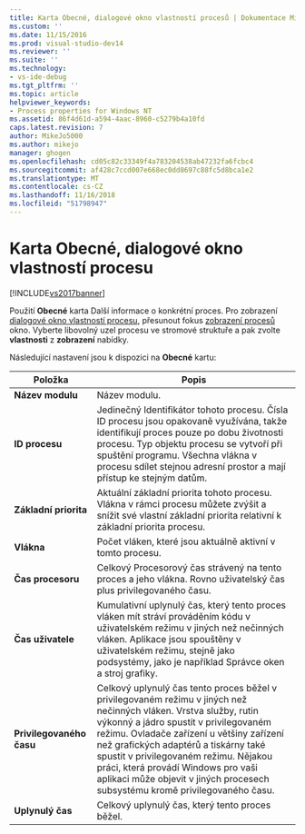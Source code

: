 ```yaml
---
title: Karta Obecné, dialogové okno vlastností procesů | Dokumentace Microsoftu
ms.custom: ''
ms.date: 11/15/2016
ms.prod: visual-studio-dev14
ms.reviewer: ''
ms.suite: ''
ms.technology:
- vs-ide-debug
ms.tgt_pltfrm: ''
ms.topic: article
helpviewer_keywords:
- Process properties for Windows NT
ms.assetid: 86f4d61d-a594-4aac-8960-c5279b4a10fd
caps.latest.revision: 7
author: MikeJo5000
ms.author: mikejo
manager: ghogen
ms.openlocfilehash: cd05c82c33349f4a783204538ab47232fa6fcbc4
ms.sourcegitcommit: af428c7ccd007e668ec0dd8697c88fc5d8bca1e2
ms.translationtype: MT
ms.contentlocale: cs-CZ
ms.lasthandoff: 11/16/2018
ms.locfileid: "51798947"
---
```

# <a name="general-tab-process-properties-dialog-box"></a>Karta Obecné, dialogové okno vlastností procesu
[!INCLUDE[vs2017banner](../includes/vs2017banner.md)]

Použití **Obecné** karta Další informace o konkrétní proces. Pro zobrazení [dialogové okno vlastností procesu](../debugger/process-properties-dialog-box.md), přesunout fokus [zobrazení procesů](../debugger/processes-view.md) okno. Vyberte libovolný uzel procesu ve stromové struktuře a pak zvolte **vlastnosti** z **zobrazení** nabídky.  
  
 Následující nastavení jsou k dispozici na **Obecné** kartu:  
  
|Položka|Popis|  
|-----------|-----------------|  
|**Název modulu**|Název modulu.|  
|**ID procesu**|Jedinečný Identifikátor tohoto procesu. Čísla ID procesu jsou opakovaně využívána, takže identifikují proces pouze po dobu životnosti procesu. Typ objektu procesu se vytvoří při spuštění programu. Všechna vlákna v procesu sdílet stejnou adresní prostor a mají přístup ke stejným datům.|  
|**Základní priorita**|Aktuální základní priorita tohoto procesu. Vlákna v rámci procesu můžete zvýšit a snížit své vlastní základní priorita relativní k základní priorita procesu.|  
|**Vlákna**|Počet vláken, které jsou aktuálně aktivní v tomto procesu.|  
|**Čas procesoru**|Celkový Procesorový čas strávený na tento proces a jeho vlákna. Rovno uživatelský čas plus privilegovaného času.|  
|**Čas uživatele**|Kumulativní uplynulý čas, který tento proces vláken mít stráví prováděním kódu v uživatelském režimu v jiných než nečinných vláken. Aplikace jsou spouštěny v uživatelském režimu, stejně jako podsystémy, jako je například Správce oken a stroj grafiky.|  
|**Privilegovaného času**|Celkový uplynulý čas tento proces běžel v privilegovaném režimu v jiných než nečinných vláken. Vrstva služby, rutin výkonný a jádro spustit v privilegovaném režimu. Ovladače zařízení u většiny zařízení než grafických adaptérů a tiskárny také spustit v privilegovaném režimu. Nějakou práci, která provádí Windows pro vaši aplikaci může objevit v jiných procesech subsystému kromě privilegovaného času.|  
|**Uplynulý čas**|Celkový uplynulý čas, který tento proces běžel.|



